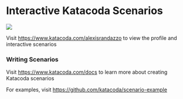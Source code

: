 # Interactive Katacoda Scenarios

[![](http://shields.katacoda.com/katacoda/alexisrandazzo/count.svg)](https://www.katacoda.com/alexisrandazzo "Get your profile on Katacoda.com")

Visit https://www.katacoda.com/alexisrandazzo to view the profile and interactive scenarios

### Writing Scenarios
Visit https://www.katacoda.com/docs to learn more about creating Katacoda scenarios

For examples, visit https://github.com/katacoda/scenario-example
